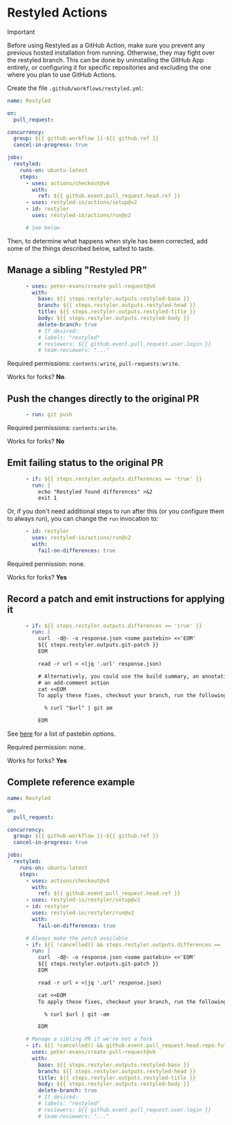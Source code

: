 # Restyled Actions

> [!IMPORTANT]
> Before using Restyled as a GitHub Action, make sure you prevent any previous
> hosted installation from running. Otherwise, they may fight over the restyled
> branch. This can be done by uninstalling the GitHub App entirely, or
> configuring it for specific repositories and excluding the one where you plan
> to use GitHub Actions.

Create the file `.github/workflows/restyled.yml`:

```yaml
name: Restyled

on:
  pull_request:

concurrency:
  group: ${{ github.workflow }}-${{ github.ref }}
  cancel-in-progress: true

jobs:
  restyled:
    runs-on: ubuntu-latest
    steps:
      - uses: actions/checkout@v4
        with:
          ref: ${{ github.event.pull_request.head.ref }}
      - uses: restyled-io/actions/setup@v2
      - id: restyler
        uses: restyled-io/actions/run@v2

      # See below
```

Then, to determine what happens when style has been corrected, add some of the
things described below, salted to taste.

## Manage a sibling "Restyled PR"

```yaml
      - uses: peter-evans/create-pull-request@v6
        with:
          base: ${{ steps.restyler.outputs.restyled-base }}
          branch: ${{ steps.restyler.outputs.restyled-head }}
          title: ${{ steps.restyler.outputs.restyled-title }}
          body: ${{ steps.restyler.outputs.restyled-body }}
          delete-branch: true
          # If desired:
          # labels: "restyled"
          # reviewers: ${{ github.event.pull_request.user.login }}
          # team-reviewers: "..."
```

Required permissions: `contents:write`, `pull-requests:write`.

Works for forks? **No**.

## Push the changes directly to the original PR

```yaml
      - run: git push
```

Required permissions: `contents:write`.

Works for forks? **No**

## Emit failing status to the original PR

```yaml
      - if: ${{ steps.restyler.outputs.differences == 'true' }}
        run: |
          echo "Restyled found differences" >&2
          exit 1
```

Or, if you don't need additional steps to run after this (or you configure them
to always run), you can change the `run` invocation to:

```yaml
      - id: restyler
        uses: restyled-io/actions/run@v2
        with:
          fail-on-differences: true
```

Required permission: none.

Works for forks? **Yes**

## Record a patch and emit instructions for applying it

```yaml
      - if: ${{ steps.restyler.outputs.differences == 'true' }}
        run: |
          curl  -d@- -o response.json <some pastebin> <<'EOM'
          ${{ steps.restyler.outputs.git-patch }}
          EOM

          read -r url < <(jq '.url' response.json)

          # Alternatively, you could use the build summary, an annotation, or
          # an add-comment action
          cat <<EOM
          To apply these fixes, checkout your branch, run the following, and push:

            % curl "$url" | git am

          EOM
```

See [here](https://github.com/lorien/awesome-pastebins) for a list of pastebin options.

Required permission: none.

Works for forks? **Yes**

## Complete reference example

```yaml
name: Restyled

on:
  pull_request:

concurrency:
  group: ${{ github.workflow }}-${{ github.ref }}
  cancel-in-progress: true

jobs:
  restyled:
    runs-on: ubuntu-latest
    steps:
      - uses: actions/checkout@v4
        with:
          ref: ${{ github.event.pull_request.head.ref }}
      - uses: restyled-io/restyler/setup@v2
      - id: restyler
        uses: restyled-io/restyler/run@v2
        with:
          fail-on-differences: true

      # Always make the patch available
      - if: ${{ !cancelled() && steps.restyler.outputs.differences == 'true' }}
        run: |
          curl  -d@- -o response.json <some pastebin> <<'EOM'
          ${{ steps.restyler.outputs.git-patch }}
          EOM

          read -r url < <(jq '.url' response.json)

          cat <<EOM
          To apply these fixes, checkout your branch, run the following, and push:

            % curl $url | git -am

          EOM

      # Manage a sibling PR if we're not a fork
      - if: ${{ !cancelled() && github.event.pull_request.head.repo.full_name == github.repository }}
        uses: peter-evans/create-pull-request@v6
        with:
          base: ${{ steps.restyler.outputs.restyled-base }}
          branch: ${{ steps.restyler.outputs.restyled-head }}
          title: ${{ steps.restyler.outputs.restyled-title }}
          body: ${{ steps.restyler.outputs.restyled-body }}
          delete-branch: true
          # If desired:
          # labels: "restyled"
          # reviewers: ${{ github.event.pull_request.user.login }}
          # team-reviewers: "..."
```
